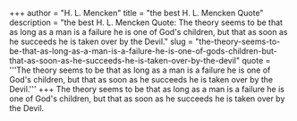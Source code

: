 +++
author = "H. L. Mencken"
title = "the best H. L. Mencken Quote"
description = "the best H. L. Mencken Quote: The theory seems to be that as long as a man is a failure he is one of God's children, but that as soon as he succeeds he is taken over by the Devil."
slug = "the-theory-seems-to-be-that-as-long-as-a-man-is-a-failure-he-is-one-of-gods-children-but-that-as-soon-as-he-succeeds-he-is-taken-over-by-the-devil"
quote = '''The theory seems to be that as long as a man is a failure he is one of God's children, but that as soon as he succeeds he is taken over by the Devil.'''
+++
The theory seems to be that as long as a man is a failure he is one of God's children, but that as soon as he succeeds he is taken over by the Devil.
